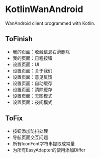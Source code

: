 # KotlinWanAndroid
WanAndroid client programmed with Kotlin.

## ToFinish
* 我的页面：收藏信息右滑删除
* 我的页面：日程按钮
* 设置页面：UI
* 设置页面：关于我们
* 设置页面：意见反馈
* 设置页面：自动缓存
* 设置页面：清除缓存
* 设置页面：无图模式
* 设置页面：夜间模式

## ToFix
* 按钮添加防抖处理
* 导航页面交互问题
* 所有IconFont字符串提取成常量
* 为所有EasyAdapter的使用添加Differ